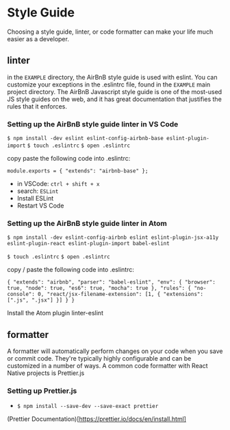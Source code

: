 # Style Guide

Choosing a style guide, linter, or code formatter can make your life much easier as a developer.

## linter

in the `EXAMPLE` directory, the AirBnB style guide is used with eslint. You can customize your exceptions in the .eslintrc file, found in the `EXAMPLE` main project directory. The AirBnB Javascript style guide is one of the most-used JS style guides on the web, and it has great documentation that justifies the rules that it enforces.

### Setting up the AirBnB style guide linter in VS Code

`$ npm install -dev eslint eslint-config-airbnb-base eslint-plugin-import`
`$ touch .eslintrc`
`$ open .eslintrc`

copy paste the following code into .eslintrc:

`module.exports = {
  "extends": "airbnb-base"
};`

* in VSCode: `ctrl + shift + x`
* search: `ESLint`
* Install ESLint
* Restart VS Code

### Setting up the AirBnB style guide linter in Atom

`$ npm install -dev eslint-config-airbnb eslint eslint-plugin-jsx-a11y eslint-plugin-react eslint-plugin-import babel-eslint`

`$ touch .eslintrc`
`$ open .eslintrc`

copy / paste the following code into .eslintrc:

`{
  "extends": "airbnb",
  "parser": "babel-eslint",
  "env": {
    "browser": true,
    "node": true,
    "es6": true,
    "mocha": true
  },
  "rules": {
    "no-console": 0,
    "react/jsx-filename-extension": [1, { "extensions": [".js", ".jsx"] }]
  }
}`

Install the Atom plugin linter-eslint

## formatter

A formatter will automatically perform changes on your code when you save or commit code. They're typically highly configurable and can be customized in a number of ways. A common code formatter with React Native projects is Prettier.js

### Setting up Prettier.js

* `$ npm install --save-dev --save-exact prettier`

(Prettier Documentation)[https://prettier.io/docs/en/install.html]

